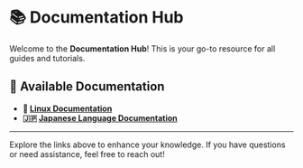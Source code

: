  # 📚 Documentation Hub

Welcome to the **Documentation Hub**! This is your go-to resource for all guides and tutorials.

## 📂 **Available Documentation**

- **🐧 [Linux Documentation](https://github.com/xrito-o/Documentations/blob/main/linux/linux_documentation.md)**
- **🇯🇵 [ Japanese Language Documentation](https://github.com/xrito-o/Documentations/blob/main/japanese/japanese_language_documentation.md)**

---

Explore the links above to enhance your knowledge. If you have questions or need assistance, feel free to reach out!
